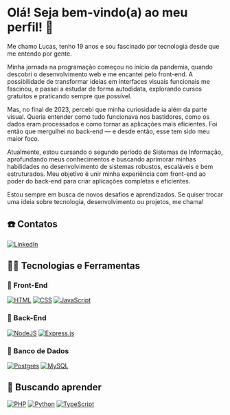 # Olá! Seja bem-vindo(a) ao meu perfil! 👋

Me chamo Lucas, tenho 19 anos e sou fascinado por tecnologia desde que me entendo por gente.

Minha jornada na programação começou no início da pandemia, quando descobri o desenvolvimento web e me encantei pelo front-end. A possibilidade de transformar ideias em interfaces visuais funcionais me fascinou, e passei a estudar de forma autodidata, explorando cursos gratuitos e praticando sempre que possível.

Mas, no final de 2023, percebi que minha curiosidade ia além da parte visual. Queria entender como tudo funcionava nos bastidores, como os dados eram processados e como tornar as aplicações mais eficientes. Foi então que mergulhei no back-end — e desde então, esse tem sido meu maior foco.

Atualmente, estou cursando o segundo período de Sistemas de Informação, aprofundando meus conhecimentos e buscando aprimorar minhas habilidades no desenvolvimento de sistemas robustos, escaláveis e bem estruturados. Meu objetivo é unir minha experiência com front-end ao poder do back-end para criar aplicações completas e eficientes.



Estou sempre em busca de novos desafios e aprendizados. Se quiser trocar uma ideia sobre tecnologia, desenvolvimento ou projetos, me chama!

## ☎️ Contatos
[![LinkedIn](https://custom-icon-badges.demolab.com/badge/LinkedIn-0A66C2?logo=linkedin-white&logoColor=fff)](https://www.linkedin.com/in/lucas-err/)

## 👨‍💻 Tecnologias e Ferramentas
### 🎨 Front-End
[![HTML](https://img.shields.io/badge/HTML-%23E34F26.svg?logo=html5&logoColor=white)](#)
[![CSS](https://img.shields.io/badge/CSS-1572B6?logo=css3&logoColor=fff)](#)
[![JavaScript](https://img.shields.io/badge/JavaScript-F7DF1E?logo=javascript&logoColor=000)](#)
### 👾 Back-End
[![NodeJS](https://img.shields.io/badge/Node.js-6DA55F?logo=node.js&logoColor=white)](#)
[![Express.js](https://img.shields.io/badge/Express.js-%23404d59.svg?logo=express&logoColor=%2361DAFB)](#)
### 💾 Banco de Dados
[![Postgres](https://img.shields.io/badge/Postgres-%23316192.svg?logo=postgresql&logoColor=white)](#)
[![MySQL](https://img.shields.io/badge/MySQL-4479A1?logo=mysql&logoColor=fff)](#)

## 🎯 Buscando aprender
[![PHP](https://img.shields.io/badge/php-%23777BB4.svg?&logo=php&logoColor=white)](#)
[![Python](https://img.shields.io/badge/Python-3776AB?logo=python&logoColor=fff)](#)
[![TypeScript](https://img.shields.io/badge/TypeScript-3178C6?logo=typescript&logoColor=fff)](#)
